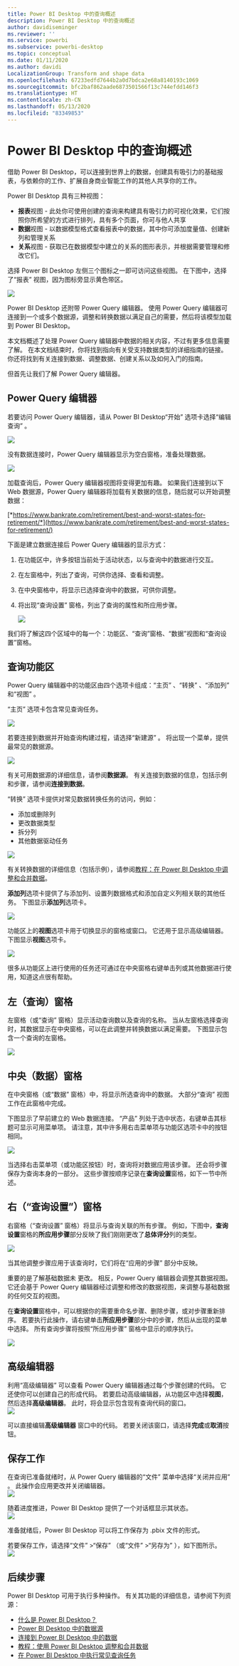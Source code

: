 ```yaml
---
title: Power BI Desktop 中的查询概述
description: Power BI Desktop 中的查询概述
author: davidiseminger
ms.reviewer: ''
ms.service: powerbi
ms.subservice: powerbi-desktop
ms.topic: conceptual
ms.date: 01/11/2020
ms.author: davidi
LocalizationGroup: Transform and shape data
ms.openlocfilehash: 67233edfd7644b2a0d7bdca2e68a8140193c1069
ms.sourcegitcommit: bfc2baf862aade6873501566f13c744efdd146f3
ms.translationtype: HT
ms.contentlocale: zh-CN
ms.lasthandoff: 05/13/2020
ms.locfileid: "83349853"
---
```

# <a name="query-overview-in-power-bi-desktop"></a>Power BI Desktop 中的查询概述
借助 Power BI Desktop，可以连接到世界上的数据，创建具有吸引力的基础报表，与依赖你的工作、扩展自身商业智能工作的其他人共享你的工作。

Power BI Desktop 具有三种视图：

* **报表**视图 - 此处你可使用创建的查询来构建具有吸引力的可视化效果，它们按照你所希望的方式进行排列，具有多个页面，你可与他人共享
* **数据**视图 - 以数据模型格式查看报表中的数据，其中你可添加度量值、创建新列和管理关系
* **关系**视图 - 获取已在数据模型中建立的关系的图形表示，并根据需要管理和修改它们。

选择 Power BI Desktop 左侧三个图标之一即可访问这些视图。 在下图中，选择了“报表”  视图，因为图标旁显示黄色带区。  

![](media/desktop-query-overview/queryoverview_viewicons.png)

Power BI Desktop 还附带 Power Query 编辑器。 使用 Power Query 编辑器可连接到一个或多个数据源，调整和转换数据以满足自己的需要，然后将该模型加载到 Power BI Desktop。

本文档概述了处理 Power Query 编辑器中数据的相关内容，不过有更多信息需要了解。 在本文档结束时，你将找到指向有关受支持数据类型的详细指南的链接。 你还将找到有关连接到数据、调整数据、创建关系以及如何入门的指南。

但首先让我们了解 Power Query 编辑器。

## <a name="power-query-editor"></a>Power Query 编辑器
若要访问 Power Query 编辑器，请从 Power BI Desktop“开始”  选项卡选择“编辑查询”  。  

![](media/desktop-query-overview/queryoverview_queryview.png)

没有数据连接时，Power Query 编辑器显示为空白窗格，准备处理数据。  

![](media/desktop-query-overview/queryoverview_blankpane.png)

加载查询后，Power Query 编辑器视图将变得更加有趣。 如果我们连接到以下 Web 数据源，Power Query 编辑器将加载有关数据的信息，随后就可以开始调整数据：

[*https://www.bankrate.com/retirement/best-and-worst-states-for-retirement/*](https://www.bankrate.com/retirement/best-and-worst-states-for-retirement/)

下面是建立数据连接后 Power Query 编辑器的显示方式：

1. 在功能区中，许多按钮当前处于活动状态，以与查询中的数据进行交互。
2. 在左窗格中，列出了查询，可供你选择、查看和调整。
3. 在中央窗格中，将显示已选择查询中的数据，可供你调整。
4. 将出现“查询设置”  窗格，列出了查询的属性和所应用步骤。  
   
   ![](media/desktop-query-overview/queryoverview_withdataconnection.png)

我们将了解这四个区域中的每一个：功能区、“查询”窗格、“数据”视图和“查询设置”窗格。

## <a name="the-query-ribbon"></a>查询功能区
Power Query 编辑器中的功能区由四个选项卡组成：“主页”  、“转换”  、“添加列”  和“视图”  。

“主页”  选项卡包含常见查询任务。

![](media/desktop-query-overview/queryoverview_ribbon.png)

若要连接到数据并开始查询构建过程，请选择“新建源”  。 将出现一个菜单，提供最常见的数据源。  

![](media/desktop-query-overview/query-overview-new-source-menu.png)

有关可用数据源的详细信息，请参阅**数据源**。 有关连接到数据的信息，包括示例和步骤，请参阅**连接到数据**。

“转换”  选项卡提供对常见数据转换任务的访问，例如：

* 添加或删除列
* 更改数据类型 
* 拆分列 
* 其他数据驱动任务

![](media/desktop-query-overview/queryoverview_transformribbon.png)

有关转换数据的详细信息（包括示例），请参阅[教程：在 Power BI Desktop 中调整和合并数据](https://docs.microsoft.com/power-bi/desktop-shape-and-combine-data)。

**添加列**选项卡提供了与添加列、设置列数据格式和添加自定义列相关联的其他任务。 下图显示**添加列**选项卡。  

![](media/desktop-query-overview/queryoverview_addcolumnribbon.png)

功能区上的**视图**选项卡用于切换显示的窗格或窗口。 它还用于显示高级编辑器。 下图显示**视图**选项卡。  

![](media/desktop-query-overview/queryoverview_viewribbon.png)

很多从功能区上进行使用的任务还可通过在中央窗格右键单击列或其他数据进行使用，知道这点很有帮助。

## <a name="the-left-queries-pane"></a>左（查询）窗格
左窗格（或“查询”  窗格）显示活动查询数以及查询的名称。 当从左窗格选择查询时，其数据显示在中央窗格，可以在此调整并转换数据以满足需要。 下图显示包含一个查询的左窗格。  

![](media/desktop-query-overview/queryoverview_theleftpane.png)

## <a name="the-center-data-pane"></a>中央（数据）窗格
在中央窗格（或“数据”  窗格）中，将显示所选查询中的数据。 大部分“查询”  视图工作在此窗格中完成。

下图显示了早前建立的 Web 数据连接。 “产品”  列处于选中状态，右键单击其标题可显示可用菜单项。 请注意，其中许多用右击菜单项与功能区选项卡中的按钮相同。  

![](media/desktop-query-overview/queryoverview_thecenterpane.png)

当选择右击菜单项（或功能区按钮）时，查询将对数据应用该步骤。 还会将步骤保存为查询本身的一部分。 这些步骤按顺序记录在**查询设置**窗格，如下一节中所述。  

## <a name="the-right-query-settings-pane"></a>右（“查询设置”）窗格
右窗格（“查询设置”  窗格）将显示与查询关联的所有步骤。 例如，下图中，**查询设置**窗格的**所应用步骤**部分反映了我们刚刚更改了**总体评分**列的类型。

![](media/desktop-query-overview/queryoverview_querysettingspane.png)

当其他调整步骤应用于该查询时，它们将在“应用的步骤”  部分中反映。

重要的是了解基础数据未  更改。 相反，Power Query 编辑器会调整其数据视图。 它还会基于 Power Query 编辑器经过调整和修改的数据视图，来调整与基础数据的任何交互的视图。

在**查询设置**窗格中，可以根据你的需要重命名步骤、删除步骤，或对步骤重新排序。 若要执行此操作，请右键单击**所应用步骤**部分中的步骤，然后从出现的菜单中选择。 所有查询步骤将按照“所应用步骤”  窗格中显示的顺序执行。

![](media/desktop-query-overview/queryoverview_querysettings_rename.png)

## <a name="advanced-editor"></a>高级编辑器
利用“高级编辑器”  可以查看 Power Query 编辑器通过每个步骤创建的代码。 它还使你可以创建自己的形成代码。 若要启动高级编辑器，从功能区中选择**视图**，然后选择**高级编辑器**。 此时，将会显示包含现有查询代码的窗口。  
![](media/desktop-query-overview/queryoverview_advancededitor.png)

可以直接编辑**高级编辑器** 窗口中的代码。 若要关闭该窗口，请选择**完成**或**取消**按钮。  

## <a name="saving-your-work"></a>保存工作
在查询已准备就绪时，从 Power Query 编辑器的“文件”  菜单中选择“关闭并应用”  。 此操作会应用更改并关闭编辑器。  
![](media/desktop-query-overview/queryoverview_closenload.png)

随着进度推进，Power BI Desktop 提供了一个对话框显示其状态。  
![](media/desktop-query-overview/queryoverview_loading.png)

准备就绪后，Power BI Desktop 可以将工作保存为 .pbix  文件的形式。

若要保存工作，请选择“文件”  \>“保存”  （或“文件”  \>“另存为”  ），如下图所示。  
![](media/desktop-query-overview/queryoverview_savework.png)

## <a name="next-steps"></a>后续步骤
Power BI Desktop 可用于执行多种操作。 有关其功能的详细信息，请参阅下列资源：

* [什么是 Power BI Desktop？](../fundamentals/desktop-what-is-desktop.md)
* [Power BI Desktop 中的数据源](../connect-data/desktop-data-sources.md)
* [连接到 Power BI Desktop 中的数据](../connect-data/desktop-connect-to-data.md)
* [教程：使用 Power BI Desktop 调整和合并数据](../connect-data/desktop-shape-and-combine-data.md)
* [在 Power BI Desktop 中执行常见查询任务](desktop-common-query-tasks.md)   
